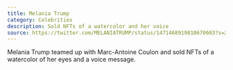 ```yaml
---
title: Melania Trump
category: Celebrities
description: Sold NFTs of a watercolor and her voice
source: https://twitter.com/MELANIATRUMP/status/1471468919810670603?s=20
---
```


Melania Trump teamed up with Marc-Antoine Coulon and sold NFTs of a watercolor of her eyes and a voice message.